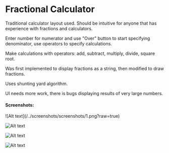 # Fractional Calculator

<p>Traditional calculator layout used. Should be intuitive for anyone that has experience with fractions and calculators.</p>
<p>Enter number for numerator and use "Over" button to start specifying denominator, use operators to specify calculations.</p>
<p>Make calculations with operators: add, subtract, multiply, divide, square root.</p>
<p>Was first implemented to display fractions as a string, then modified to draw fractions.</p>
<p>Uses shunting yard algorithm.</p>
<p>UI needs more work, there is bugs displaying results of very large numbers.</p>

<h4>Screenshots:</h4>
![Alt text](/../screenshots/screenshots/1.png?raw=true)

![Alt text](/../screenshots/screenshots/2.png?raw=true)

![Alt text](/../screenshots/screenshots/3.png?raw=true)

![Alt text](/../screenshots/screenshots/4.png?raw=true)

